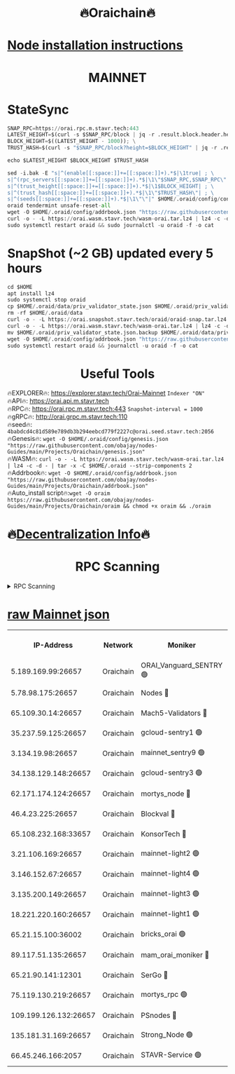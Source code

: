 <h1 align="center"> 🔥Oraichain🔥</h1>

[Node installation instructions](https://github.com/obajay/nodes-Guides/tree/main/Projects/Oraichain)
=
<h1 align="center"> MAINNET</h1>

# StateSync
```python
SNAP_RPC=https://orai.rpc.m.stavr.tech:443
LATEST_HEIGHT=$(curl -s $SNAP_RPC/block | jq -r .result.block.header.height); \
BLOCK_HEIGHT=$((LATEST_HEIGHT - 1000)); \
TRUST_HASH=$(curl -s "$SNAP_RPC/block?height=$BLOCK_HEIGHT" | jq -r .result.block_id.hash)

echo $LATEST_HEIGHT $BLOCK_HEIGHT $TRUST_HASH

sed -i.bak -E "s|^(enable[[:space:]]+=[[:space:]]+).*$|\1true| ; \
s|^(rpc_servers[[:space:]]+=[[:space:]]+).*$|\1\"$SNAP_RPC,$SNAP_RPC\"| ; \
s|^(trust_height[[:space:]]+=[[:space:]]+).*$|\1$BLOCK_HEIGHT| ; \
s|^(trust_hash[[:space:]]+=[[:space:]]+).*$|\1\"$TRUST_HASH\"| ; \
s|^(seeds[[:space:]]+=[[:space:]]+).*$|\1\"\"|" $HOME/.oraid/config/config.toml
oraid tendermint unsafe-reset-all
wget -O $HOME/.oraid/config/addrbook.json "https://raw.githubusercontent.com/obajay/nodes-Guides/main/Projects/Oraichain/addrbook.json"
curl -o - -L https://orai.wasm.stavr.tech/wasm-orai.tar.lz4 | lz4 -c -d - | tar -x -C $HOME/.oraid --strip-components 2
sudo systemctl restart oraid && sudo journalctl -u oraid -f -o cat
```
# SnapShot (~2 GB) updated every 5 hours
```python
cd $HOME
apt install lz4
sudo systemctl stop oraid
cp $HOME/.oraid/data/priv_validator_state.json $HOME/.oraid/priv_validator_state.json.backup
rm -rf $HOME/.oraid/data
curl -o - -L https://orai.snapshot.stavr.tech/oraid/oraid-snap.tar.lz4 | lz4 -c -d - | tar -x -C $HOME/.oraid --strip-components 2
curl -o - -L https://orai.wasm.stavr.tech/wasm-orai.tar.lz4 | lz4 -c -d - | tar -x -C $HOME/.oraid --strip-components 2
mv $HOME/.oraid/priv_validator_state.json.backup $HOME/.oraid/data/priv_validator_state.json
wget -O $HOME/.oraid/config/addrbook.json "https://raw.githubusercontent.com/obajay/nodes-Guides/main/Projects/Oraichain/addrbook.json"
sudo systemctl restart oraid && journalctl -u oraid -f -o cat
```

 <h1 align="center"> Useful Tools</h1>

🔥EXPLORER🔥:     https://explorer.stavr.tech/Orai-Mainnet        `Indexer "ON"` \
🔥API🔥:          https://orai.api.m.stavr.tech \
🔥RPC🔥:          https://orai.rpc.m.stavr.tech:443              `Snapshot-interval = 1000` \
🔥gRPC🔥:         http://orai.grpc.m.stavr.tech:110 \
🔥seed🔥:      `4babdcd4c81d589e789db3b294eebcd779f2227c@orai.seed.stavr.tech:2056` \
🔥Genesis🔥:   `wget -O $HOME/.oraid/config/genesis.json "https://raw.githubusercontent.com/obajay/nodes-Guides/main/Projects/Oraichain/genesis.json"` \
🔥WASM🔥:      `curl -o - -L https://orai.wasm.stavr.tech/wasm-orai.tar.lz4 | lz4 -c -d - | tar -x -C $HOME/.oraid --strip-components 2` \
🔥Addrbook🔥:  `wget -O $HOME/.oraid/config/addrbook.json "https://raw.githubusercontent.com/obajay/nodes-Guides/main/Projects/Oraichain/addrbook.json"` \
🔥Auto_install script🔥:`wget -O oraim https://raw.githubusercontent.com/obajay/nodes-Guides/main/Projects/Oraichain/oraim && chmod +x oraim && ./oraim`

🔥[Decentralization Info](https://github.com/obajay/StateSync-snapshots/tree/main/Projects/Oraichain/Decentralization)🔥
=
<h1 align="center"> RPC Scanning</h1>

<details>
<summary>RPC Scanning</summary>

<h2 align="center"> We scan nodes in real time every 4 hours. And we provide the final result of RPC endpoints.
We cannot influence the operation of these nodes in any way. </h2>


```python
If Voting Power is higher than 0 --> then the Node is a validator of the network and may be subject to attack and be a potential threat to the chain.
```
```python
We marked such validators with a red symbol
```

</details>

[raw Mainnet json](https://rpc-check.oraim.stavr.tech/oraim/rpc-oraim-result.json)
=


<table><tr><th>IP-Address</th><th>Network</th><th>Moniker</th><th>Latest Block Height</th><th>Earliest Block Height</th><th>Catching Up</th><th>Tx Index</th><th>Voting Power</th><th>Scan Time</th></tr><tr><td>5.189.169.99:26657</td><td>Oraichain</td><td>ORAI_Vanguard_SENTRY 🟢</td><td>16052856</td><td>0</td><td>False</td><td>on</td><td>0</td><td>2024-03-04T10:49:15.136690957UTC</td></tr><tr><td>5.78.98.175:26657</td><td>Oraichain</td><td>Nodes 🔴</td><td>16052861</td><td>0</td><td>False</td><td>off</td><td>166124</td><td>2024-03-04T10:49:47.113007330UTC</td></tr><tr><td>65.109.30.14:26657</td><td>Oraichain</td><td>Mach5-Validators 🔴</td><td>16052865</td><td>0</td><td>False</td><td>off</td><td>644</td><td>2024-03-04T10:50:09.892042690UTC</td></tr><tr><td>35.237.59.125:26657</td><td>Oraichain</td><td>gcloud-sentry1 🟢</td><td>16052855</td><td>1</td><td>False</td><td>on</td><td>0</td><td>2024-03-04T10:49:12.257399693UTC</td></tr><tr><td>3.134.19.98:26657</td><td>Oraichain</td><td>mainnet_sentry9 🟢</td><td>16052860</td><td>1</td><td>False</td><td>on</td><td>0</td><td>2024-03-04T10:49:41.496960788UTC</td></tr><tr><td>34.138.129.148:26657</td><td>Oraichain</td><td>gcloud-sentry3 🟢</td><td>16052863</td><td>1</td><td>False</td><td>on</td><td>0</td><td>2024-03-04T10:49:57.605277770UTC</td></tr><tr><td>62.171.174.124:26657</td><td>Oraichain</td><td>mortys_node 🔴</td><td>16052865</td><td>1</td><td>False</td><td>off</td><td>168575</td><td>2024-03-04T10:50:10.153206640UTC</td></tr><tr><td>46.4.23.225:26657</td><td>Oraichain</td><td>Blockval 🔴</td><td>16052866</td><td>10774049</td><td>False</td><td>off</td><td>277192</td><td>2024-03-04T10:50:14.926742926UTC</td></tr><tr><td>65.108.232.168:33657</td><td>Oraichain</td><td>KonsorTech 🔴</td><td>16052855</td><td>14344801</td><td>False</td><td>off</td><td>50588</td><td>2024-03-04T10:49:11.623725408UTC</td></tr><tr><td>3.21.106.169:26657</td><td>Oraichain</td><td>mainnet-light2 🟢</td><td>16052859</td><td>15275144</td><td>False</td><td>on</td><td>0</td><td>2024-03-04T10:49:34.411261541UTC</td></tr><tr><td>3.146.152.67:26657</td><td>Oraichain</td><td>mainnet-light4 🟢</td><td>16052861</td><td>15275144</td><td>False</td><td>on</td><td>0</td><td>2024-03-04T10:49:46.201312393UTC</td></tr><tr><td>3.135.200.149:26657</td><td>Oraichain</td><td>mainnet-light3 🟢</td><td>16052862</td><td>15275144</td><td>False</td><td>on</td><td>0</td><td>2024-03-04T10:49:49.808299782UTC</td></tr><tr><td>18.221.220.160:26657</td><td>Oraichain</td><td>mainnet-light1 🟢</td><td>16052863</td><td>15643601</td><td>False</td><td>on</td><td>0</td><td>2024-03-04T10:49:54.521128748UTC</td></tr><tr><td>65.21.15.100:36002</td><td>Oraichain</td><td>bricks_orai 🟢</td><td>16052866</td><td>15848470</td><td>False</td><td>on</td><td>0</td><td>2024-03-04T10:50:14.703221998UTC</td></tr><tr><td>89.117.51.135:26657</td><td>Oraichain</td><td>mam_orai_moniker 🔴</td><td>16052855</td><td>15951001</td><td>False</td><td>on</td><td>5</td><td>2024-03-04T10:49:12.591261763UTC</td></tr><tr><td>65.21.90.141:12301</td><td>Oraichain</td><td>SerGo 🔴</td><td>16052864</td><td>15952864</td><td>False</td><td>off</td><td>1</td><td>2024-03-04T10:49:59.984448688UTC</td></tr><tr><td>75.119.130.219:26657</td><td>Oraichain</td><td>mortys_rpc 🟢</td><td>16052864</td><td>15960001</td><td>False</td><td>on</td><td>0</td><td>2024-03-04T10:50:05.236435805UTC</td></tr><tr><td>109.199.126.132:26657</td><td>Oraichain</td><td>PSnodes 🔴</td><td>16052863</td><td>15964001</td><td>False</td><td>on</td><td>21</td><td>2024-03-04T10:49:54.873803938UTC</td></tr><tr><td>135.181.31.169:26657</td><td>Oraichain</td><td>Strong_Node 🟢</td><td>16051710</td><td>16025001</td><td>False</td><td>on</td><td>0</td><td>2024-03-04T10:49:33.750063819UTC</td></tr><tr><td>66.45.246.166:2057</td><td>Oraichain</td><td>STAVR-Service 🟢</td><td>16052864</td><td>16049501</td><td>False</td><td>on</td><td>0</td><td>2024-03-04T10:50:04.722375105UTC</td></tr></table>
